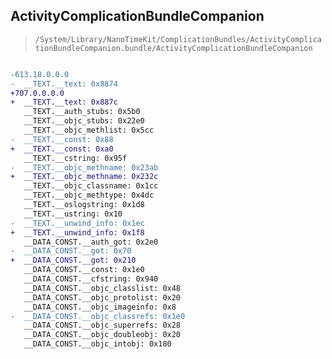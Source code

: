 ## ActivityComplicationBundleCompanion

> `/System/Library/NanoTimeKit/ComplicationBundles/ActivityComplicationBundleCompanion.bundle/ActivityComplicationBundleCompanion`

```diff

-613.18.0.0.0
-  __TEXT.__text: 0x8874
+707.0.0.0.0
+  __TEXT.__text: 0x887c
   __TEXT.__auth_stubs: 0x5b0
   __TEXT.__objc_stubs: 0x22e0
   __TEXT.__objc_methlist: 0x5cc
-  __TEXT.__const: 0x88
+  __TEXT.__const: 0xa0
   __TEXT.__cstring: 0x95f
-  __TEXT.__objc_methname: 0x23ab
+  __TEXT.__objc_methname: 0x232c
   __TEXT.__objc_classname: 0x1cc
   __TEXT.__objc_methtype: 0x4dc
   __TEXT.__oslogstring: 0x1d8
   __TEXT.__ustring: 0x10
-  __TEXT.__unwind_info: 0x1ec
+  __TEXT.__unwind_info: 0x1f8
   __DATA_CONST.__auth_got: 0x2e0
-  __DATA_CONST.__got: 0x70
+  __DATA_CONST.__got: 0x210
   __DATA_CONST.__const: 0x1e0
   __DATA_CONST.__cfstring: 0x940
   __DATA_CONST.__objc_classlist: 0x48
   __DATA_CONST.__objc_protolist: 0x20
   __DATA_CONST.__objc_imageinfo: 0x8
-  __DATA_CONST.__objc_classrefs: 0x1e0
   __DATA_CONST.__objc_superrefs: 0x28
   __DATA_CONST.__objc_doubleobj: 0x20
   __DATA_CONST.__objc_intobj: 0x180

```
